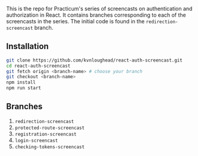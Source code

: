 This is the repo for Practicum's series of screencasts on authentication and authorization in React. 
It contains branches corresponding to each of the screencasts in the series. The initial code is found
in the `redirection-screencast` branch.

## Installation 

```bash
git clone https://github.com/kvnloughead/react-auth-screencast.git
cd react-auth-screencast
git fetch origin <branch-name> # choose your branch
git checkout <branch-name>
npm install
npm run start
```

## Branches
1. `redirection-screencast`
2. `protected-route-screencast`
3. `registration-screencast`
4. `login-screencast`
5. `checking-tokens-screencast`

